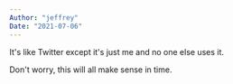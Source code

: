 ```yaml
---
Author: "jeffrey"
Date: "2021-07-06"
---
```


It's like Twitter except it's just me and no one else uses it.

Don't worry, this will all make sense in time.